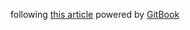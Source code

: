 following [this article](https://scls.gitbooks.io/ljthw/content/_chapters/06-ex3.html) powered by [GitBook](https://app.gitbook.com/@jvaverka/spaces)